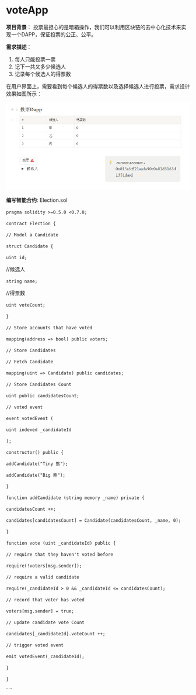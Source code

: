 # voteApp

**项目背景**：
投票最担心的是暗箱操作，我们可以利用区块链的去中心化技术来实现一个DAPP，保证投票的公正、公平。

**需求描述**：
1. 每人只能投票一票
2. 记下一共又多少候选人
3. 记录每个候选人的得票数

在用户界面上，需要看到每个候选人的得票数以及选择候选人进行投票，需求设计效果如图所示：

![图片描述](app.png)

**编写智能合约**:
Election.sol

`pragma solidity >=0.5.0 <0.7.0;`

`contract Election {`

`// Model a Candidate`

`struct Candidate {`

`uint id;`

//候选人 

`string name;`

//得票数 

`uint voteCount;`

`}`

`// Store accounts that have voted`

`mapping(address => bool) public voters;`

`// Store Candidates`

`// Fetch Candidate`

`mapping(uint => Candidate) public candidates;`

`// Store Candidates Count`

`uint public candidatesCount;`

`// voted event`

`event votedEvent (`

`uint indexed _candidateId`

`);`

`constructor() public {`

`addCandidate("Tiny 熊");`

`addCandidate("Big 熊");`

`}`

`function addCandidate (string memory _name) private {`

`candidatesCount ++;`

`candidates[candidatesCount] = Candidate(candidatesCount, _name, 0);`

`}`

`function vote (uint _candidateId) public {`

`// require that they haven't voted before`

`require(!voters[msg.sender]);`

`// require a valid candidate`

`require(_candidateId > 0 && _candidateId <= candidatesCount);`

`// record that voter has voted`

`voters[msg.sender] = true;`

`// update candidate vote Count`

`candidates[_candidateId].voteCount ++;`

`// trigger voted event`

`emit votedEvent(_candidateId);`

`}`

`}`

`
``
